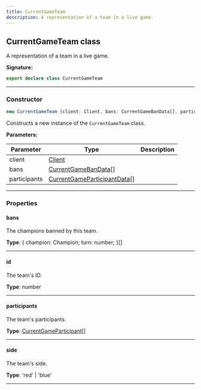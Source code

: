 ```yaml
---
title: CurrentGameTeam
description: A representation of a team in a live game.
---
```


## CurrentGameTeam class

A representation of a team in a live game.

**Signature:**

```ts
export declare class CurrentGameTeam 
```

---

### Constructor

```ts
new CurrentGameTeam (client: Client, bans: CurrentGameBanData[], participants: CurrentGameParticipantData[])
```

Constructs a new instance of the `CurrentGameTeam` class.

**Parameters:**

| Parameter | Type | Description |
| --------- | ---- | ----------- |
| client | [Client](/shieldbow/api/Client.md) |  |
| bans | [CurrentGameBanData](/shieldbow/api/CurrentGameBanData.md)[] |  |
| participants | [CurrentGameParticipantData](/shieldbow/api/CurrentGameParticipantData.md)[] |  |
---

### Properties

#### bans

The champions banned by this team.



**Type**: {         champion: Champion;         turn: number;     }[]

---

#### id

The team's ID.



**Type**: number

---

#### participants

The team's participants.



**Type**: [CurrentGameParticipant](/shieldbow/api/CurrentGameParticipant.md)[]

---

#### side

The team's side.



**Type**: 'red' \| 'blue'

---

